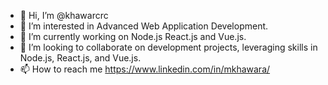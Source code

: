 - 👋 Hi, I’m @khawarcrc
- 👀 I’m interested in Advanced Web Application Development.
- 🌱 I’m currently working on Node.js React.js and Vue.js.
- 💞️ I’m looking to collaborate on development projects, leveraging skills in Node.js, React.js, and Vue.js.
- 📫 How to reach me https://www.linkedin.com/in/mkhawara/

<!---
khawarcrc/khawarcrc is a ✨ special ✨ repository because its `README.md` (this file) appears on your GitHub profile.
You can click the Preview link to take a look at your changes.
--->
